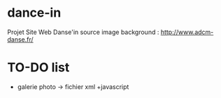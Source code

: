 # dance-in
Projet Site Web Danse'in
source image background : http://www.adcm-danse.fr/

# TO-DO list
- galerie photo -> fichier xml +javascript
